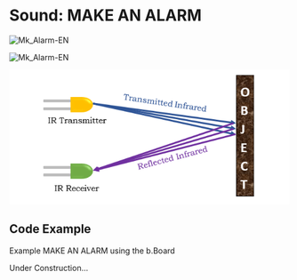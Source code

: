 # Sound:  MAKE AN ALARM

![Mk_Alarm-EN](https://github.com/Brilliant-Labs/bboard-tutorials-cards/blob/master/7_Sound/Sound4/Mk_Alarm-EN.png?raw=true "Mk_Alarm-EN")

![Mk_Alarm-EN](https://github.com/Brilliant-Labs/bboard-tutorials-v3/blob/master/bboard-tutorials-cards/7_Sound/Sound4/Mk_Alarm-EN.png?raw=true "Mk_Alarm-EN")

![Magic](https://github.com/Brilliant-Labs/bboard-tutorials-v3/blob/master/ir-distance/IRpic.png?raw=true "A magician's assistant")

## Code Example

Example MAKE AN ALARM using the b.Board

Under Construction...